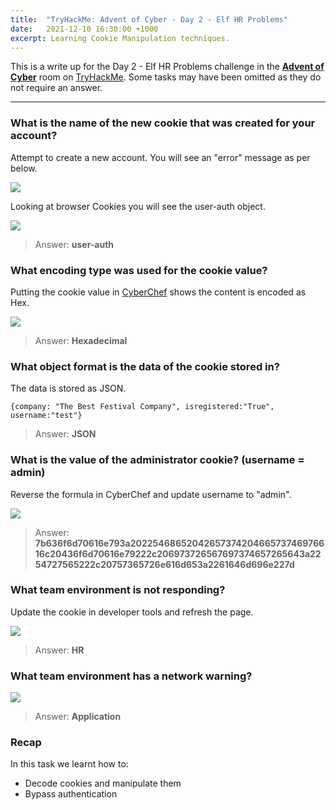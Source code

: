 ```yaml
---
title:  "TryHackMe: Advent of Cyber - Day 2 - Elf HR Problems"
date:   2021-12-10 16:30:00 +1000
excerpt: Learning Cookie Manipulation techniques. 
---
```


This is a write up for the Day 2 - Elf HR Problems challenge in the [**Advent of Cyber**](https://tryhackme.com/room/adventofcyber3) room on [TryHackMe](https://tryhackme.com). Some tasks may have been omitted as they do not require an answer.

***

### What is the name of the new cookie that was created for your account?

Attempt to create a new account. You will see an "error" message as per below.

<img src="{{ site.baseurl }}/assets/images/2021-12-10-advent-of-cyber-day-2/d2_1.jpg">

Looking at browser Cookies you will see the user-auth object.

<img src="{{ site.baseurl }}/assets/images/2021-12-10-advent-of-cyber-day-2/d2_2.jpg">

> Answer: **user-auth**

### What encoding type was used for the cookie value?

Putting the cookie value in [CyberChef](https://gchq.github.io/CyberChef/#recipe=From_Hex('Auto')&input=N2I2MzZmNmQ3MDYxNmU3OTNhMjAyMjU0Njg2NTIwNDI2NTczNzQyMDQ2NjU3Mzc0Njk3NjYxNmMyMDQzNmY2ZDcwNjE2ZTc5MjIyYzIwNjk3MzcyNjU2NzY5NzM3NDY1NzI2NTY0M2EyMjU0NzI3NTY1MjIyYzIwNzU3MzY1NzI2ZTYxNmQ2NTNhMjI3NDY1NzM3NDIyN2Q) shows the content is encoded as Hex.

<img src="{{ site.baseurl }}/assets/images/2021-12-10-advent-of-cyber-day-2/d2_3.jpg">

> Answer: **Hexadecimal**

### What object format is the data of the cookie stored in?

The data is stored as JSON.

```
{company: "The Best Festival Company", isregistered:"True", username:"test"}
```

> Answer: **JSON**

### What is the value of the administrator cookie? (username = admin)

Reverse the formula in CyberChef and update username to "admin".

<img src="{{ site.baseurl }}/assets/images/2021-12-10-advent-of-cyber-day-2/d2_4.jpg">

> Answer: **7b636f6d70616e793a2022546865204265737420466573746976616c20436f6d70616e79222c206973726567697374657265643a2254727565222c20757365726e616d653a2261646d696e227d**

### What team environment is not responding?

Update the cookie in developer tools and refresh the page.

<img src="{{ site.baseurl }}/assets/images/2021-12-10-advent-of-cyber-day-2/d2_5.jpg">

> Answer: **HR**

### What team environment has a network warning?

<img src="{{ site.baseurl }}/assets/images/2021-12-10-advent-of-cyber-day-2/d2_5.jpg">

> Answer: **Application**

### Recap

In this task we learnt how to:
 * Decode cookies and manipulate them
 * Bypass authentication
 